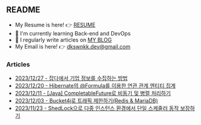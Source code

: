 
## README

- My Resume is here! 👉 [RESUME](https://www.rallit.com/resumes/12076@dkswnkk.dev/%EC%95%88%EC%A3%BC%ED%98%95)
- 🌱 I'm currently learning Back-end and DevOps
- 📝 I regularly write articles on [MY BLOG](https://dkswnkk.tistory.com/)
- My Email is here! 👉  dkswnkk.dev@gmail.com

### Articles

- [2023/12/27 - 잡다에서 기업 정보를 수집하는 방법](https://dkswnkk.tistory.com/735) <br/>
- [2023/12/20 - Hibernate의 @Formula를 이용한 연관 관계 엔티티 집계](https://dkswnkk.tistory.com/734) <br/>
- [2023/12/11 - [Java] CompletableFuture로 비동기 및 병렬 처리하기](https://dkswnkk.tistory.com/733) <br/>
- [2023/12/03 - Bucket4j로 트래픽 제한하기(Redis & MariaDB)](https://dkswnkk.tistory.com/732) <br/>
- [2023/11/23 - ShedLock으로 다중 인스턴스 환경에서 단일 스케줄러 동작 보장하기](https://dkswnkk.tistory.com/731) <br/>

